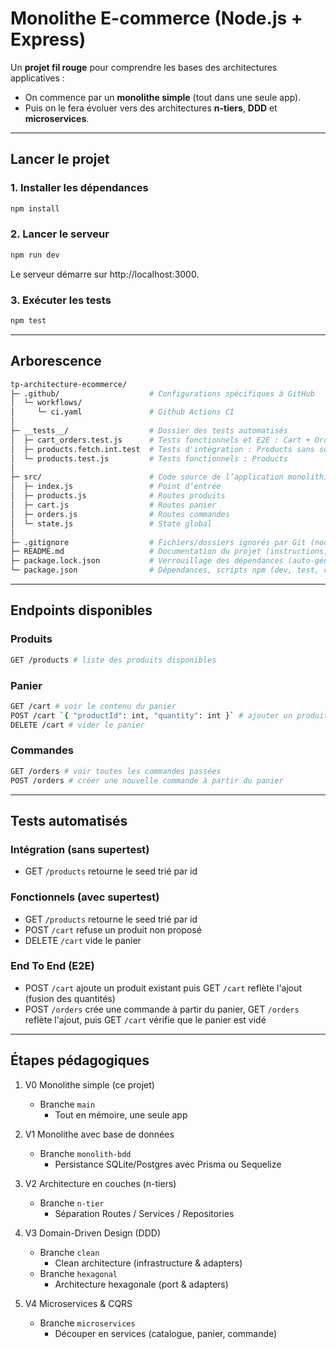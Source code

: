 # Monolithe E-commerce (Node.js + Express)

Un **projet fil rouge** pour comprendre les bases des architectures applicatives :

- On commence par un **monolithe simple** (tout dans une seule app).
- Puis on le fera évoluer vers des architectures **n-tiers**, **DDD** et **microservices**.

---

## Lancer le projet

### 1. Installer les dépendances

```bash
npm install
```

### 2. Lancer le serveur

```bash
npm run dev
```

Le serveur démarre sur http://localhost:3000.

### 3. Exécuter les tests

```bash
npm test
```

---

## Arborescence

```bash
tp-architecture-ecommerce/
├─ .github/                    # Configurations spécifiques à GitHub
│  └─ workflows/
│     └─ ci.yaml               # Github Actions CI
│
├─ __tests__/                  # Dossier des tests automatisés
│  ├─ cart_orders.test.js      # Tests fonctionnels et E2E : Cart + Orders
│  ├─ products.fetch.int.test  # Tests d'intégration : Products sans supertest
│  └─ products.test.js         # Tests fonctionnels : Products
│
├─ src/                        # Code source de l’application monolithique
│  ├─ index.js                 # Point d’entrée
│  ├─ products.js              # Routes produits
│  ├─ cart.js                  # Routes panier
│  ├─ orders.js                # Routes commandes
│  └─ state.js                 # State global
│
├─ .gitignore                  # Fichiers/dossiers ignorés par Git (node_modules, coverage, etc.)
├─ README.md                   # Documentation du projet (instructions, endpoints, etc.)
├─ package.lock.json           # Verrouillage des dépendances (auto-généré par npm)
└─ package.json                # Dépendances, scripts npm (dev, test, coverage, etc.)
```

---

## Endpoints disponibles

### Produits

```bash
GET /products # liste des produits disponibles
```

### Panier

```bash
GET /cart # voir le contenu du panier
POST /cart `{ "productId": int, "quantity": int }` # ajouter un produit
DELETE /cart # vider le panier
```

### Commandes

```bash
GET /orders # voir toutes les commandes passées
POST /orders # créer une nouvelle commande à partir du panier
```

---

## Tests automatisés

### Intégration (sans supertest)

- GET `/products` retourne le seed trié par id

### Fonctionnels (avec supertest)

- GET `/products` retourne le seed trié par id
- POST `/cart` refuse un produit non proposé
- DELETE `/cart` vide le panier

### End To End (E2E)

- POST `/cart` ajoute un produit existant puis GET `/cart` reflète l'ajout (fusion des quantités)
- POST `/orders` crée une commande à partir du panier, GET `/orders` reflète l'ajout, puis GET `/cart` vérifie que le panier est vidé

---

## Étapes pédagogiques

1. V0 Monolithe simple (ce projet)

   - Branche `main`
     - Tout en mémoire, une seule app

2. V1 Monolithe avec base de données

   - Branche `monolith-bdd`
     - Persistance SQLite/Postgres avec Prisma ou Sequelize

3. V2 Architecture en couches (n-tiers)

   - Branche `n-tier`
     - Séparation Routes / Services / Repositories

4. V3 Domain-Driven Design (DDD)

   - Branche `clean`
     - Clean architecture (infrastructure & adapters)
   - Branche `hexagonal`
     - Architecture hexagonale (port & adapters)

5. V4 Microservices & CQRS
   - Branche `microservices`
     - Découper en services (catalogue, panier, commande)
